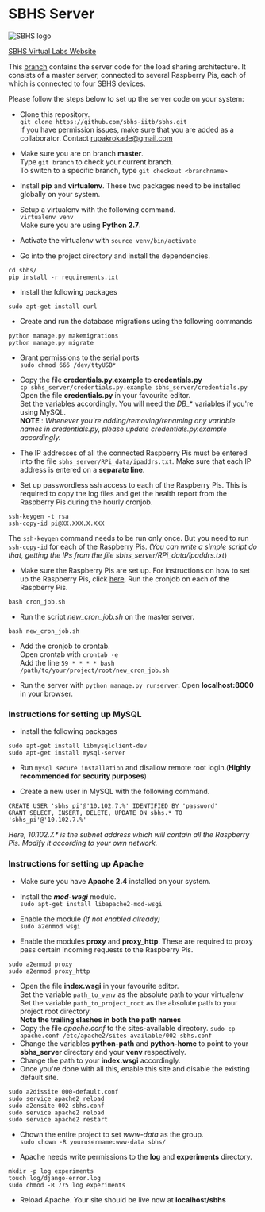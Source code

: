 # SBHS Server
![SBHS logo](https://github.com/sbhs-iitb/sbhs/blob/master/logo.png)  

[SBHS Virtual Labs Website](http://vlabs.iitb.ac.in/sbhs/)
 
 This [branch](https://github.com/sbhs-iitb/sbhs/tree/master) contains the server code for the load sharing architecture. It consists of a master server, connected to several Raspberry Pis, each of which is connected to four SBHS devices.  

 Please follow the steps below to set up the server code on your system:
 
 + Clone this repository.  
 `git clone https://github.com/sbhs-iitb/sbhs.git`  
If you have permission issues, make sure that you are added as a collaborator.
Contact rupakrokade@gmail.com

+ Make sure you are on branch **master**.  
Type `git branch` to check your current branch.  
To switch to a specific branch, type `git checkout <branchname>`

+ Install **pip** and **virtualenv**. These two packages need to be installed globally on your system.
+ Setup a virtualenv with the following command.  
`virtualenv venv`  
Make sure you are using **Python 2.7**.
+ Activate the virtualenv with `source venv/bin/activate`
+ Go into the project directory and install the dependencies.
```
cd sbhs/
pip install -r requirements.txt
```

+ Install the following packages
```
sudo apt-get install curl
```

+ Create and run the database migrations using the following commands  
```
python manage.py makemigrations
python manage.py migrate
```
+ Grant permissions to the serial ports  
`sudo chmod 666 /dev/ttyUSB*`

+ Copy the file **credentials.py.example** to **credentials.py**  
`cp sbhs_server/credentials.py.example sbhs_server/credentials.py`  
Open the file **credentials.py** in your favourite editor.  
Set the variables accordingly. You will need the *DB_** variables if you're using MySQL.  
**NOTE** : *Whenever you're adding/removing/renaming any variable names in credentials.py, please update credentials.py.example accordingly.*

+ The IP addresses of all the connected Raspberry Pis must be entered into the file `sbhs_server/RPi_data/ipaddrs.txt`. Make sure that each IP address is entered on a **separate line**. 

+ Set up passwordless ssh access to each of the Raspberry Pis. This is required to copy the log files and get the health report from the Raspberry Pis during the hourly cronjob. 
```
ssh-keygen -t rsa
ssh-copy-id pi@XX.XXX.X.XXX
```
The `ssh-keygen` command needs to be run only once. But you need to run `ssh-copy-id` for each of the Raspberry Pis. (*You can write a simple script do that, getting the IPs from the file sbhs_server/RPi_data/ipaddrs.txt*)

+ Make sure the Raspberry Pis are set up. For instructions on how to set up the Raspberry Pis, click [here](https://github.com/coderick14/sbhs-pi). Run the cronjob on each of the Raspberry Pis.  
```
bash cron_job.sh
```

+ Run the script *new_cron_job.sh* on the master server.  
```
bash new_cron_job.sh
```

+ Add the cronjob to crontab.  
Open crontab with `crontab -e`  
Add the line `59 * * * * bash /path/to/your/project/root/new_cron_job.sh`

+ Run the server with `python manage.py runserver`. Open **localhost:8000** in your browser.

### Instructions for setting up MySQL

+ Install the following packages
```
sudo apt-get install libmysqlclient-dev
sudo apt-get install mysql-server
```

+ Run `mysql secure installation` and disallow remote root login.(**Highly recommended for security purposes**)

+ Create a new user in MySQL with the following command.
```
CREATE USER 'sbhs_pi'@'10.102.7.%' IDENTIFIED BY 'password'
GRANT SELECT, INSERT, DELETE, UPDATE ON sbhs.* TO 'sbhs_pi'@'10.102.7.%'
```
*Here, 10.102.7.\* is the subnet address which will contain all the Raspberry Pis. Modify it according to your own network.*


### Instructions for setting up Apache
+ Make sure you have **Apache 2.4** installed on your system.

+ Install the ***mod-wsgi*** module.  
`sudo apt-get install libapache2-mod-wsgi`
+ Enable the module *(If not enabled already)*  
`sudo a2enmod wsgi`
+ Enable the modules **proxy** and **proxy_http**. These are required to proxy pass certain incoming requests to the Raspberry Pis.  
```
sudo a2enmod proxy
sudo a2enmod proxy_http
```
+ Open the file **index.wsgi** in your favourite editor.  
Set the variable `path_to_venv` as the absolute path to your virtualenv  
Set the variable `path_to_project_root` as the absolute path to your project root directory.  
**Note the trailing slashes in both the path names**
+ Copy the file *apache.conf* to the sites-available directory. 
`sudo cp apache.conf /etc/apache2/sites-available/002-sbhs.conf`  
+ Change the variables **python-path** and **python-home** to point to your **sbhs_server** directory and your **venv** respectively.
+ Change the path to your **index.wsgi** accordingly.
+ Once you're done with all this, enable this site and disable the existing default site.
```
sudo a2dissite 000-default.conf
sudo service apache2 reload
sudo a2ensite 002-sbhs.conf
sudo service apache2 reload
sudo service apache2 restart
```
+ Chown the entire project to set *www-data* as the group.  
`sudo chown -R yourusername:www-data sbhs/`

+ Apache needs write permissions to the **log** and **experiments** directory.  
```
mkdir -p log experiments
touch log/django-error.log
sudo chmod -R 775 log experiments
```

+ Reload Apache. Your site should be live now at **localhost/sbhs**  

